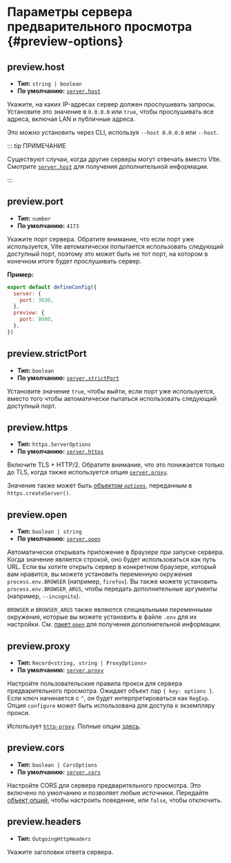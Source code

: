 # Параметры сервера предварительного просмотра {#preview-options}

## preview.host

- **Тип:** `string | boolean`
- **По умолчанию:** [`server.host`](./server-options#server-host)

Укажите, на каких IP-адресах сервер должен прослушивать запросы.
Установите это значение в `0.0.0.0` или `true`, чтобы прослушивать все адреса, включая LAN и публичные адреса.

Это можно установить через CLI, используя `--host 0.0.0.0` или `--host`.

::: tip ПРИМЕЧАНИЕ

Существуют случаи, когда другие серверы могут отвечать вместо Vite.
Смотрите [`server.host`](./server-options#server-host) для получения дополнительной информации.

:::

## preview.port

- **Тип:** `number`
- **По умолчанию:** `4173`

Укажите порт сервера. Обратите внимание, что если порт уже используется, Vite автоматически попытается использовать следующий доступный порт, поэтому это может быть не тот порт, на котором в конечном итоге будет прослушивать сервер.

**Пример:**

```js
export default defineConfig({
  server: {
    port: 3030,
  },
  preview: {
    port: 8080,
  },
})
```

## preview.strictPort

- **Тип:** `boolean`
- **По умолчанию:** [`server.strictPort`](./server-options#server-strictport)

Установите значение `true`, чтобы выйти, если порт уже используется, вместо того чтобы автоматически пытаться использовать следующий доступный порт.

## preview.https

- **Тип:** `https.ServerOptions`
- **По умолчанию:** [`server.https`](./server-options#server-https)

Включите TLS + HTTP/2. Обратите внимание, что это понижается только до TLS, когда также используется опция [`server.proxy`](./server-options#server-proxy).

Значение также может быть [объектом `options`](https://nodejs.org/api/https.html#https_https_createserver_options_requestlistener), переданным в `https.createServer()`.

## preview.open

- **Тип:** `boolean | string`
- **По умолчанию:** [`server.open`](./server-options#server-open)

Автоматически открывать приложение в браузере при запуске сервера. Когда значение является строкой, оно будет использоваться как путь URL. Если вы хотите открыть сервер в конкретном браузере, который вам нравится, вы можете установить переменную окружения `process.env.BROWSER` (например, `firefox`). Вы также можете установить `process.env.BROWSER_ARGS`, чтобы передать дополнительные аргументы (например, `--incognito`).

`BROWSER` и `BROWSER_ARGS` также являются специальными переменными окружения, которые вы можете установить в файле `.env` для их настройки. См. [пакет `open`](https://github.com/sindresorhus/open#app) для получения дополнительной информации.

## preview.proxy

- **Тип:** `Record<string, string | ProxyOptions>`
- **По умолчанию:** [`server.proxy`](./server-options#server-proxy)

Настройте пользовательские правила прокси для сервера предварительного просмотра. Ожидает объект пар `{ key: options }`. Если ключ начинается с `^`, он будет интерпретироваться как `RegExp`. Опция `configure` может быть использована для доступа к экземпляру прокси.

Использует [`http-proxy`](https://github.com/http-party/node-http-proxy). Полные опции [здесь](https://github.com/http-party/node-http-proxy#options).

## preview.cors

- **Тип:** `boolean | CorsOptions`
- **По умолчанию:** [`server.cors`](./server-options#server-cors)

Настройте CORS для сервера предварительного просмотра. Это включено по умолчанию и позволяет любые источники. Передайте [объект опций](https://github.com/expressjs/cors#configuration-options), чтобы настроить поведение, или `false`, чтобы отключить.

## preview.headers

- **Тип:** `OutgoingHttpHeaders`

Укажите заголовки ответа сервера.
